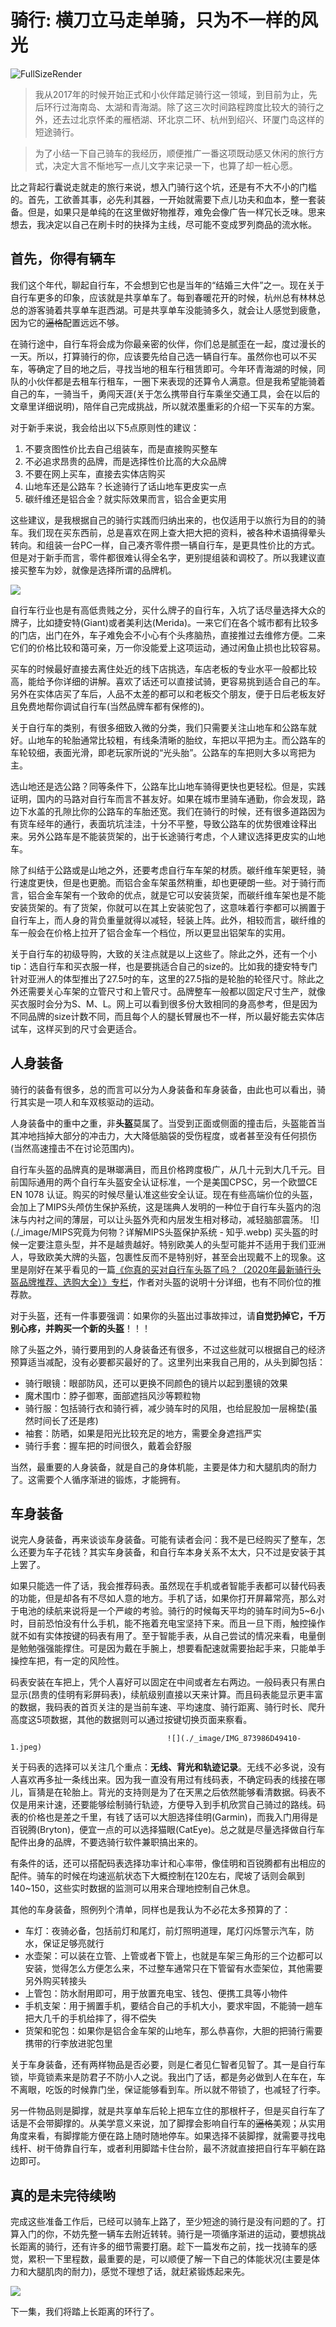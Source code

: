 # 骑行: 横刀立马走单骑，只为不一样的风光

![FullSizeRender](media/16112175906845/FullSizeRender.jpg)

> 我从2017年的时候开始正式和小伙伴踏足骑行这一领域，到目前为止，先后环行过海南岛、太湖和青海湖。除了这三次时间路程跨度比较大的骑行之外，还去过北京怀柔的雁栖湖、环北京二环、杭州到绍兴、环厦门岛这样的短途骑行。

> 为了小结一下自己骑车的我经历，顺便推广一番这项既动感又休闲的旅行方式，决定大言不惭地写一点儿文字来记录一下，也算了却一桩心愿。

比之背起行囊说走就走的旅行来说，想入门骑行这个坑，还是有不大不小的门槛的。首先，工欲善其事，必先利其器，一开始就需要下点儿功夫和血本，整一套装备。但是，如果只是单纯的在这里做好物推荐，难免会像广告一样冗长乏味。思来想去，我决定以自己在刷卡时的抉择为主线，尽可能不变成罗列商品的流水帐。

## 首先，你得有辆车

我们这个年代，聊起自行车，不会想到它也是当年的“结婚三大件”之一。现在关于自行车更多的印象，应该就是共享单车了。每到春暖花开的时候，杭州总有林林总总的游客骑着共享单车逛西湖。可是共享单车没能骑多久，就会让人感觉到疲惫，因为它的~~逼格~~配置远远不够。

在骑行途中，自行车将会成为你最亲密的伙伴，你们总是腻歪在一起，度过漫长的一天。所以，打算骑行的你，应该要先给自己选一辆自行车。虽然你也可以不买车，等确定了目的地之后，寻找当地的租车行租赁即可。今年环青海湖的时候，同队的小伙伴都是去租车行租车，一圈下来表现的还算令人满意。但是我希望能骑着自己的车，一骑当千，勇闯天涯(关于怎么携带自行车乘坐交通工具，会在以后的文章里详细说明)，陪伴自己完成挑战，所以就浓墨重彩的介绍一下买车的方案。

对于新手来说，我会给出以下5点原则性的建议：

1. 不要贪图性价比去自己组装车，而是直接购买整车
2. 不必追求昂贵的品牌，而是选择性价比高的大众品牌
3. 不要在网上买车，直接去实体店购买
4. 山地车还是公路车？长途骑行了话山地车更皮实一点
5. 碳纤维还是铝合金？就实际效果而言，铝合金更实用

这些建议，是我根据自己的骑行实践而归纳出来的，也仅适用于以旅行为目的的骑车。我们现在买东西前，总是喜欢在网上查大把大把的资料，被各种术语搞得晕头转向。和组装一台PC一样，自己凑齐零件攒一辆自行车，是更具性价比的方式。但是对于新手而言，零件都很难认得全名字，更别提组装和调校了。所以我建议直接买整车为妙，就像是选择所谓的品牌机。

![](./_image/自行车零件大图解（中英文对照），你认识多少？.jpg)

自行车行业也是有高低贵贱之分，买什么牌子的自行车，入坑了话尽量选择大众的牌子，比如捷安特(Giant)或者美利达(Merida)。一来它们在各个城市都有比较多的门店，出门在外，车子难免会不小心有个头疼脑热，直接推过去维修方便。二来它们的价格比较和蔼可亲，万一你没能爱上这项运动，通过闲鱼止损也比较容易。

买车的时候最好直接去离住处近的线下店挑选，车店老板的专业水平一般都比较高，能给予你详细的讲解。喜欢了话还可以直接试骑，更容易挑到适合自己的车。另外在实体店买了车后，人品不太差的都可以和老板交个朋友，便于日后老板友好且免费地帮你调试自行车(当然品牌车都有保修的)。

关于自行车的类别，有很多细致入微的分类，我们只需要关注山地车和公路车就好。山地车的轮胎通常比较粗，有线条清晰的胎纹，车把以平把为主。而公路车的车轮较细，表面光滑，即老玩家所说的“光头胎”。公路车的车把则大多以弯把为主。

选山地还是选公路？同等条件下，公路车比山地车骑得更快也更轻松。但是，实践证明，国内的马路对自行车而言不甚友好。如果在城市里骑车通勤，你会发现，路边下水盖的孔隙比你的公路车的车胎还宽。我们在骑行的时候，还有很多道路因为有货车经年的通行，表面坑坑洼洼，十分不平整，导致公路车的优势很难诠释出来。另外公路车是不能装货架的，出于长途骑行考虑，个人建议选择更皮实的山地车。

除了纠结于公路或是山地之外，还要考虑自行车车架的材质。碳纤维车架更轻，骑行速度更快，但是也更脆。而铝合金车架虽然稍重，却也更硬朗一些。对于骑行而言，铝合金车架有一个致命的优点，就是它可以安装货架，而碳纤维车架也是不能安装货架的。有了货架，你就可以在其上安装驼包了，这意味着行李都可以搁置于自行车上，而人身的背负重量就得以减轻，轻装上阵。此外，相较而言，碳纤维的车一般会在价格上拉开了铝合金车一个档位，所以更显出铝架车的实用。

关于自行车的初级导购，大致的关注点就是以上这些了。除此之外，还有一个小tip：选自行车和买衣服一样，也是要挑适合自己的size的。比如我的捷安特专门针对亚洲人的体型推出了27.5吋的车，这里的27.5指的是轮胎的轮径尺寸。除此之外还需要关心车架的立管尺寸和上管尺寸。品牌整车一般都以固定尺寸生产，就像买衣服时会分为S、M、L。网上可以看到很多份大致相同的身高参考，但是因为不同品牌的size计数不同，而且每个人的腿长臂展也不一样，所以最好能去实体店试车，这样买到的尺寸会更适合。

## 人身装备

骑行的装备有很多，总的而言可以分为人身装备和车身装备，由此也可以看出，骑行其实是一项人和车双核驱动的运动。

人身装备中的重中之重，非**头盔**莫属了。当受到正面或侧面的撞击后，头盔能首当其冲地挡掉大部分的冲击力，大大降低脑袋的受伤程度，或者甚至没有任何损伤(当然高速撞击不在讨论范围内)。

自行车头盔的品牌真的是琳瑯满目，而且价格跨度极广，从几十元到大几千元。目前国际通用的两个自行车头盔安全认证标准，一个是美国CPSC，另一个欧盟CE EN 1078 认证。购买的时候尽量认准这些安全认证。现在有些高端价位的头盔，会加上了MIPS头颅仿生保护系统，这是瑞典人发明的一种位于自行车头盔内的泡沫与内衬之间的薄层，可以让头盔外壳和内层发生相对移动，减轻脑部震荡。
                                       ![](./_image/MIPS究竟为何物？详解MIPS头盔保护系统 - 知乎.webp)
买头盔的时候一定要注意头型，并不是越贵越好。特别欧美人的头型可能并不适用于我们亚洲人，导致欧美大牌的头盔，包裹性反而不是特别好，甚至会出现戴不上的现象。这里是刚好在某乎看见的一篇[《你真的买对自行车头盔了吗？（2020年最新骑行头盔品牌推荐、选购大全）》专栏](你真的买对自行车头盔了吗？（2020年最新骑行头盔品牌推荐、选购大全）)，作者对头盔的说明十分详细，也有不同价位的推荐款。

对于头盔，还有一件事要强调：如果你的头盔出过事故摔过，请**自觉扔掉它，千万别心疼，并购买一个新的头盔**！！！

除了头盔之外，骑行要用到的人身装备还有很多，不过这些就可以根据自己的经济预算适当减配，没有必要都买最好的了。这里列出来我自己用的，从头到脚包括：

- 骑行眼镜：眼部防风，还可以更换不同颜色的镜片以起到墨镜的效果
- 魔术围巾：脖子御寒，面部遮挡风沙等颗粒物
- 骑行服：包括骑行衣和骑行裤，减少骑车时的风阻，也给屁股加一层棉垫(虽然时间长了还是疼)
- 袖套：防晒，如果是阳光比较充足的地方，需要全身遮挡严实
- 骑行手套：握车把的时间很久，戴着会舒服

当然，最重要的人身装备，就是自己的身体机能，主要是体力和大腿肌肉的耐力了。这需要个人循序渐进的锻炼，才能拥有。

## 车身装备

说完人身装备，再来谈谈车身装备。可能有读者会问：我不是已经购买了整车，怎么还要为车子花钱？其实车身装备，和自行车本身关系不太大，只不过是安装于其上罢了。

如果只能选一件了话，我会推荐码表。虽然现在手机或者智能手表都可以替代码表的功能，但是却各有不尽如人意的地方。手机了话，如果你打开屏幕常亮，那么对于电池的续航来说将是一个严峻的考验。骑行的时候每天平均的骑车时间为5~6小时，目前恐怕没有什么手机，能不拖着充电宝坚持下来。而且一旦下雨，触控操作就不如有实体按键的码表有用了。至于智能手表，从自己尝试的情况来看，电量倒是勉勉强强能撑住。可是因为戴在手腕上，想要看配速就需要抬起手来，只能单手操控车把，有一定的风险性。

码表安装在车把上，凭个人喜好可以固定在中间或者左右两边。一般码表只有黑白显示(昂贵的佳明有彩屏码表)，续航级别直接以天来计算。而且码表能显示更丰富的数据，我码表的首页关注的是当前车速、平均速度、骑行距离、骑行时长、爬升高度这5项数据，其他的数据则可以通过按键切换页面来察看。

                                       ![](./_image/IMG_873986D49410-1.jpeg)

关于码表的选择可以关注几个重点：**无线、背光和轨迹记录**。无线不必多说，没有人喜欢再多扯一条线出来。因为我一直没有用过有线码表，不确定码表的线接在哪儿，盲猜是在轮胎上。背光的支持则是为了在天黑之后依然能够看清数据。码表不仅是用来计速，还要能够绘制骑行轨迹，方便导入到手机欣赏自己骑过的路线。码表的价格也是差之千里，有钱了话可以大胆选择佳明(Garmin)，而我入门用得是百锐腾(Bryton)，便宜一点的可以选择猫眼(CatEye)。总之就是尽量选择做自行车配件出身的品牌，不要选骑行软件兼职搞出来的。
                          
有条件的话，还可以搭配码表选择功率计和心率带，像佳明和百锐腾都有出相应的配件。骑车的时候在均速巡航状态下大概控制在120左右，爬坡了话则会飙到140~150，这些实时数据的监测可以用来合理地控制自己休息。

其他的车身装备，照例列个清单，同样也是我认为不必花太多预算的了：

- 车灯：夜骑必备，包括前灯和尾灯，前灯照明道理，尾灯闪烁警示汽车，防水，保证足够亮就行
- 水壶架：可以装在立管、上管或者下管上，也就是车架三角形的三个边都可以安装，觉得怎么方便怎么来，不过整车通常只在下管留有水壶架位，其他需要另外购买转接头
- 上管包：防水耐用即可，用于放置充电宝、钱包、便携工具等小物件
- 手机支架：用于搁置手机，要结合自己的手机大小，要求牢固，不能骑一趟车把大几千的手机给摔了，得不偿失
- 货架和驼包：如果你是铝合金车架的山地车，那么恭喜你，大胆的把骑行需要携带的行李放进驼包里

关于车身装备，还有两样物品是否必要，则是仁者见仁智者见智了。其一是自行车锁，毕竟锁素来是防君子不防小人之说。我出门了话，都是务必做到人在车在，车不离眼，吃饭的时候靠门坐，保证能够看到车。所以就不带锁了，也减轻了行李。

另一件物品则是脚撑，就是共享单车后轮上把车立住的那根杆子，但是买自行车了话是不会带脚撑的。从美学意义来说，加了脚撑会影响自行车的~~逼格~~美观；从实用角度来看，有脚撑能方便在路上随时随地停车。如果选择不装脚撑，就需要寻找电线杆、树干倚靠自行车，或者利用脚踏卡住台阶，最不济就直接把自行车平躺在路边即可。

## 真的是未完待续哟

完成这些准备工作后，已经可以骑车上路了，至少短途的骑行是没有问题的了。打算入门的你，不妨先整一辆车去附近转转。骑行是一项循序渐进的运动，要想挑战长距离的骑行，还有许多的细节需要打磨。趁下一篇发布之前，找一找骑车的感觉，累积一下里程数，最重要的是，可以顺便了解一下自己的体能状况(主要是体力和大腿肌肉的耐力)，感觉不理想了话，就赶紧锻炼起来先。

![](./_image/IMG_3133.jpeg)

下一集，我们将踏上长距离的环行了。


